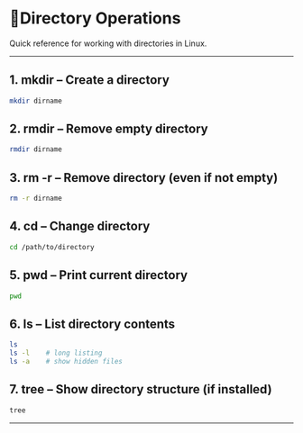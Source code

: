#  📁Directory Operations

Quick reference for working with directories in Linux.

---

## 1. mkdir – Create a directory
```bash
mkdir dirname

```
## 2. rmdir – Remove empty directory
```bash
rmdir dirname

```

## 3. rm -r – Remove directory (even if not empty)
```bash
rm -r dirname

```

## 4. cd – Change directory
```bash
cd /path/to/directory

```

## 5. pwd – Print current directory
```bash
pwd

```

## 6. ls – List directory contents
```bash
ls
ls -l    # long listing
ls -a    # show hidden files

```

## 7. tree – Show directory structure (if installed)
```bash
tree

```
---